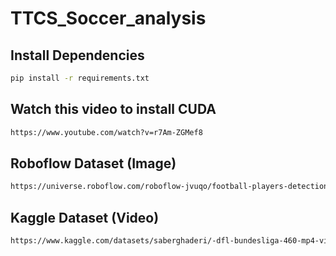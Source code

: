 
# TTCS_Soccer_analysis

## Install Dependencies
```bash
pip install -r requirements.txt

```

## Watch this video to install CUDA
```bash
https://www.youtube.com/watch?v=r7Am-ZGMef8
```

## Roboflow Dataset (Image)
```bash
https://universe.roboflow.com/roboflow-jvuqo/football-players-detection-3zvbc
```

## Kaggle Dataset (Video)
```bash
https://www.kaggle.com/datasets/saberghaderi/-dfl-bundesliga-460-mp4-videos-in-30sec-csv
```
